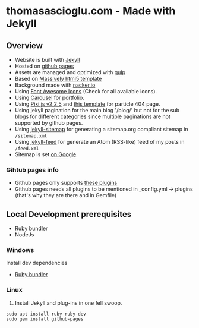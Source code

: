 # thomasascioglu.com - Made with Jekyll

## Overview
* Website is built with [Jekyll](https://jekyllrb.com/)
* Hosted on [github pages](https://pages.github.com/)
* Assets are managed and optimized with [gulp](https://gulpjs.com/)
* Based on [Massively html5 template](https://html5up.net/massively)
* Background made with [nacker.io](https://app.naker.io/?href=Top6)
* Using [Font Awesome Icons](https://fontawesome.com/icons?d=gallery) (Check for all available icons).
* Using [Carousel](https://jekyllcodex.org/without-plugin/slider/#) for portfolio.
* Using [Pixi.js v2.2.5](https://cdnjs.cloudflare.com/ajax/libs/pixi.js/2.2.5/pixi.js) and [this template](https://codepen.io/enricotoniato/pen/gbzJYO) for particle 404 page.
* Using jekyll pagination for the main blog '/blog/' but not for the sub blogs for different categories since multiple paginations are not supported by github pages.
* Using [jekyll-sitemap](https://github.com/jekyll/jekyll-sitemap) for generating a sitemap.org compliant sitemap in `/sitemap.xml`
* Using [jekyll-feed](https://github.com/jekyll/jekyll-feed) for generate an Atom (RSS-like) feed of my posts in `/feed.xml`
* Sitemap is set [on Google](https://search.google.com/search-console/sitemaps?resource_id=sc-domain%3Athomasascioglu.com&hl=en)

### Gihtub pages info

* Github pages only supports [these plugins](https://pages.github.com/versions/)
* Github pages needs all plugins to be mentioned in _config.yml -> plugins (that's why they are there and in Gemfile)

## Local Development prerequisites
* Ruby bundler
* NodeJs

### Windows
Install dev dependencies
* [Ruby bundler](https://idratherbewriting.com/documentation-theme-jekyll/mydoc_install_jekyll_on_windows.html)


### Linux
1. Install Jekyll and plug-ins in one fell swoop.
```
sudo apt install ruby ruby-dev
sudo gem install github-pages
```

